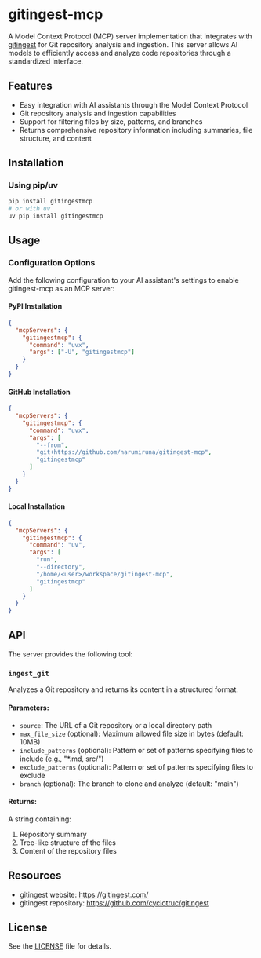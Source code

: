# gitingest-mcp

A Model Context Protocol (MCP) server implementation that integrates with [gitingest](https://github.com/cyclotruc/gitingest) for Git repository analysis and ingestion. This server allows AI models to efficiently access and analyze code repositories through a standardized interface.

## Features

- Easy integration with AI assistants through the Model Context Protocol
- Git repository analysis and ingestion capabilities
- Support for filtering files by size, patterns, and branches
- Returns comprehensive repository information including summaries, file structure, and content

## Installation

### Using pip/uv

```bash
pip install gitingestmcp
# or with uv
uv pip install gitingestmcp
```

## Usage

### Configuration Options

Add the following configuration to your AI assistant's settings to enable gitingest-mcp as an MCP server:

#### PyPI Installation

```json
{
  "mcpServers": {
    "gitingestmcp": {
      "command": "uvx",
      "args": ["-U", "gitingestmcp"]
    }
  }
}
```

#### GitHub Installation

```json
{
  "mcpServers": {
    "gitingestmcp": {
      "command": "uvx",
      "args": [
        "--from",
        "git+https://github.com/narumiruna/gitingest-mcp",
        "gitingestmcp"
      ]
    }
  }
}
```

#### Local Installation

```json
{
  "mcpServers": {
    "gitingestmcp": {
      "command": "uv",
      "args": [
        "run",
        "--directory",
        "/home/<user>/workspace/gitingest-mcp",
        "gitingestmcp"
      ]
    }
  }
}
```

## API

The server provides the following tool:

### `ingest_git`

Analyzes a Git repository and returns its content in a structured format.

#### Parameters:

- `source`: The URL of a Git repository or a local directory path
- `max_file_size` (optional): Maximum allowed file size in bytes (default: 10MB)
- `include_patterns` (optional): Pattern or set of patterns specifying files to include (e.g., "\*.md, src/")
- `exclude_patterns` (optional): Pattern or set of patterns specifying files to exclude
- `branch` (optional): The branch to clone and analyze (default: "main")

#### Returns:

A string containing:

1. Repository summary
2. Tree-like structure of the files
3. Content of the repository files

## Resources

- gitingest website: https://gitingest.com/
- gitingest repository: https://github.com/cyclotruc/gitingest

## License

See the [LICENSE](LICENSE) file for details.
